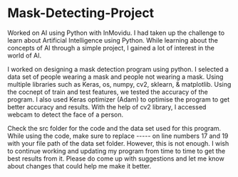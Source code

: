 # Mask-Detecting-Project
Worked on AI using Python with InMovidu. I had taken up the challenge to learn about Artificial Intelligence using Python. While learning about the concepts
of AI through a simple project, I gained a lot of interest in the world of AI. 

I worked on designing a mask detection program using python. I selected a data set of people wearing a mask and people not wearing a mask. Using multiple libraries such as Keras, os, numpy, cv2, sklearn, & matplotlib. Using the cocnept of train and test features, we tested the accuracy of the program. I also used Keras optimizer (Adam) to optimise the program to get better accuracy and results. With the help of cv2 library, I accessed webcam to detect the face of a person. 

Check the src folder for the code and the data set used for this program. While using the code, make sure to replace ----- on line numbers 17 and 19 with your file path of the data set folder. However, this is not enough. I wish to continue working and updating my program from time to time to get the best results from it. Please do come up with suggestions and let me know about changes that could help me make it better. 

